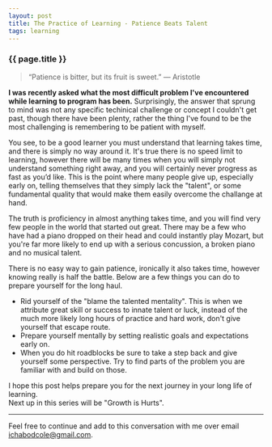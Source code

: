 ```yaml
---
layout: post
title: The Practice of Learning - Patience Beats Talent
tags: learning
---
```

### {{ page.title }}

>“Patience is bitter, but its fruit is sweet.”
>― Aristotle

**I was recently asked what the most difficult problem I've encountered while learning to program has been.**  Surprisingly, the answer that sprung to mind was not any specific techinical challenge or concept I couldn't get past, though there have been plenty, rather the thing I've found to be the most challenging is remembering to be patient with myself.

You see, to be a good learner you must understand that learning takes time, and there is simply no way around it.  It's true there is no speed limit to learning, however there will be many times when you will simply not understand something right away, and you will certainly never progress as fast as you’d like.  This is the point where many people give up, especially early on, telling themselves that they simply lack the "talent", or some fundamental quality that would make them easily overcome the challange at hand.

The truth is proficiency in almost anything takes time, and you will find very few people in the world that started out great. There may be a few who have had a piano dropped on their head and could instantly play Mozart, but you're far more likely to end up with a serious concussion, a broken piano and no musical talent.

There is no easy way to gain patience, ironically it also takes time, however knowing really is half the battle. Below are a few things you can do to prepare yourself for the long haul.
* Rid yourself of the "blame the talented mentality".  This is when we attribute great skill or success to innate talent or luck, instead of the much more likely long hours of practice and hard work, don't give yourself that escape route.
* Prepare yourself mentally by setting realistic goals and expectations early on.
* When you do hit roadblocks be sure to take a step back and give yourself some perspective. Try to find parts of the problem you are familiar with and build on those.

I hope this post helps prepare you for the next journey in your long life of learning.<br>
Next up in this series will be "Growth is Hurts".

****

Feel free to continue and add to this conversation with me over email <ichabodcole@gmail.com>.
